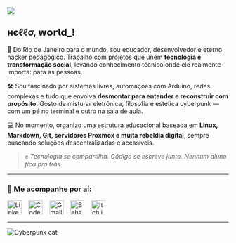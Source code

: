 <img align="center" src="https://capsule-render.vercel.app/api?type=wave&color=auto&height=200&section=header&text=𝕄𝕚𝕔𝕣𝕠𝕔𝕒𝕞𝕡%20ℙ𝕣𝕠𝕗𝕚𝕝𝕖&fontSize=40&fontAlign=center&fontColor=ffffff" />

## нєℓℓσ, 𝘄𝗼𝗿𝗹𝗱_!

📍 Do Rio de Janeiro para o mundo, sou educador, desenvolvedor e eterno hacker pedagógico. Trabalho com projetos que unem **tecnologia e transformação social**, levando conhecimento técnico onde ele realmente importa: para as pessoas.

🛠️ Sou fascinado por sistemas livres, automações com Arduino, redes complexas e tudo que envolva **desmontar para entender e reconstruir com propósito**. Gosto de misturar eletrônica, filosofia e estética cyberpunk — com um pé no terminal e outro na sala de aula.

💻 No momento, organizo uma estrutura educacional baseada em **Linux, Markdown, Git, servidores Proxmox e muita rebeldia digital**, sempre buscando soluções descentralizadas e acessíveis.

> ✊ *Tecnologia se compartilha. Código se escreve junto. Nenhum aluno fica pra trás.*

---

### 🔗 Me acompanhe por aí:

[<img src="https://cdn.jsdelivr.net/gh/devicons/devicon/icons/linkedin/linkedin-original.svg" alt="Linkedin Logo" width="32">](https://www.linkedin.com/in/nicholasaffonsop/)&nbsp; &nbsp; 
[<img src="https://www.seekpng.com/png/full/932-9322813_codepen-icon-logo-black-and-white-png-format.png" alt="CodePen Logo" width="32">](https://codepen.io/nicholasaffonso)&nbsp; &nbsp;
[<img src="https://github.com/TheDudeThatCode/TheDudeThatCode/blob/master/Assets/Gmail.svg" alt="Gmail Logo" height="32">](mailto:nicholasaffonsop@gmail.com)&nbsp; &nbsp;
[<img src="https://cdn.jsdelivr.net/gh/devicons/devicon/icons/behance/behance-original.svg" alt="Behance Logo" height="32"/>](https://www.behance.net/nicholasaffonso)&nbsp; &nbsp;
[<img src="https://static.itch.io/images/itchio-textless-white.svg" alt="Itch.io Logo" height="32"/>](https://nicholasaffonso.itch.io/)

---

![Cyberpunk cat](https://media.giphy.com/media/kHqLShubxVjXZXKXOP/giphy.gif)
